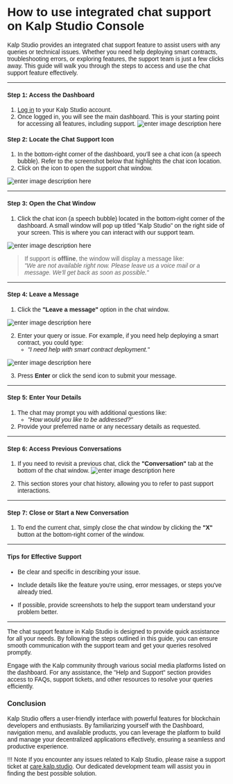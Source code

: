 <style>  body { font-family: "Source Sans 3", sans-serif!important; }</style>

<link  href="https://fonts.googleapis.com/css2?family=Source+Sans+3:ital,wght@0,200..900;1,200..900&display=swap"  rel="stylesheet">  <link  rel="stylesheet"  href="https://fonts.googleapis.com/icon?family=Material+Icons">

# **How to use integrated chat support on Kalp Studio Console**

Kalp Studio provides an integrated chat support feature to assist users with any queries or technical issues. Whether you need help deploying smart contracts, troubleshooting errors, or exploring features, the support team is just a few clicks away. This guide will walk you through the steps to access and use the chat support feature effectively.

---

#### **Step 1: Access the Dashboard**
1. [Log in](https://accounts.kalp.studio/login) to your Kalp Studio account.
2. Once logged in, you will see the main dashboard. This is your starting point for accessing all features, including support.
![enter image description here](https://docs-images-kalp-studio.s3.ap-south-1.amazonaws.com/2.+Dashboard/4.png)

#### **Step 2: Locate the Chat Support Icon**
1. In the bottom-right corner of the dashboard, you’ll see a chat icon (a speech bubble). Refer to the screenshot below that highlights the chat icon location.
2. Click on the icon to open the support chat window.

![enter image description here](https://docs-images-kalp-studio.s3.ap-south-1.amazonaws.com/Chat/New+1.png)


---

#### **Step 3: Open the Chat Window**
1. Click the chat icon (a speech bubble) located in the bottom-right corner of the dashboard. A small window will pop up titled "Kalp Studio" on the right side of your screen. This is where you can interact with our support team.

![enter image description here](https://docs-images-kalp-studio.s3.ap-south-1.amazonaws.com/Chat/New+2.png)

> If support is **offline**, the window will display a message like:  
> *"We are not available right now. Please leave us a voice mail or a message. We'll get back as soon as possible."*

---

#### **Step 4: Leave a Message**
1. Click the **"Leave a message"** option in the chat window.

![enter image description here](https://docs-images-kalp-studio.s3.ap-south-1.amazonaws.com/Chat/New+5.png)


2. Enter your query or issue. For example, if you need help deploying a smart contract, you could type:
   - *"I need help with smart contract deployment."*

![enter image description here](https://docs-images-kalp-studio.s3.ap-south-1.amazonaws.com/Chat/New+3.png)

3. Press **Enter** or click the send icon to submit your message.

---

#### **Step 5: Enter Your Details**
1. The chat may prompt you with additional questions like:
   - *"How would you like to be addressed?"*
2. Provide your preferred name or any necessary details as requested.

---

#### **Step 6: Access Previous Conversations**
1. If you need to revisit a previous chat, click the **"Conversation"** tab at the bottom of the chat window.
![enter image description here](https://docs-images-kalp-studio.s3.ap-south-1.amazonaws.com/Chat/New+4.png)

2. This section stores your chat history, allowing you to refer to past support interactions.

---

#### **Step 7: Close or Start a New Conversation**

1. To end the current chat, simply close the chat window by clicking the **"X"** button at the bottom-right corner of the window.

---

#### **Tips for Effective Support**

- Be clear and specific in describing your issue.

- Include details like the feature you're using, error messages, or steps you've already tried.

- If possible, provide screenshots to help the support team understand your problem better.

---

The chat support feature in Kalp Studio is designed to provide quick assistance for all your needs. By following the steps outlined in this guide, you can ensure smooth communication with the support team and get your queries resolved promptly.

Engage with the Kalp community through various social media platforms listed on the dashboard. For any assistance, the "Help and Support" section provides access to FAQs, support tickets, and other resources to resolve your queries efficiently.

### Conclusion

Kalp Studio offers a user-friendly interface with powerful features for blockchain developers and enthusiasts. By familiarizing yourself with the Dashboard, navigation menu, and available products, you can leverage the platform to build and manage your decentralized applications effectively, ensuring a seamless and productive experience.


!!! Note
    If you encounter any issues related to Kalp Studio, please raise a support ticket at [care.kalp.studio](mailto:care.kalp.studio). Our dedicated development team will assist you in finding the best possible solution.